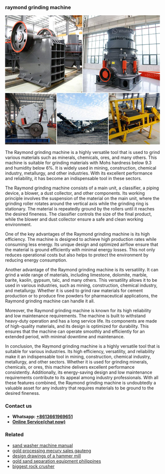 <h3>raymond grinding machine</h3><img src='1708498257.jpg' alt=''><p>The Raymond grinding machine is a highly versatile tool that is used to grind various materials such as minerals, chemicals, ores, and many others. This machine is suitable for grinding materials with Mohs hardness below 9.3 and humidity below 6%. It is widely used in mining, construction, chemical industry, metallurgy, and other industries. With its excellent performance and reliability, it has become an indispensable tool in these sectors.</p><p>The Raymond grinding machine consists of a main unit, a classifier, a piping device, a blower, a dust collector, and other components. Its working principle involves the suspension of the material on the main unit, where the grinding roller rotates around the vertical axis while the grinding ring is stationary. The material is repeatedly ground by the rollers until it reaches the desired fineness. The classifier controls the size of the final product, while the blower and dust collector ensure a safe and clean working environment.</p><p>One of the key advantages of the Raymond grinding machine is its high efficiency. The machine is designed to achieve high production rates while consuming less energy. Its unique design and optimized airflow ensure that the material is ground efficiently with minimal energy losses. This not only reduces operational costs but also helps to protect the environment by reducing energy consumption.</p><p>Another advantage of the Raymond grinding machine is its versatility. It can grind a wide range of materials, including limestone, dolomite, marble, barite, kaolin, gypsum, talc, and many others. This versatility allows it to be used in various industries, such as mining, construction, chemical industry, and metallurgy. Whether it is used to grind raw materials for cement production or to produce fine powders for pharmaceutical applications, the Raymond grinding machine can handle it all.</p><p>Moreover, the Raymond grinding machine is known for its high reliability and low maintenance requirements. The machine is built to withstand heavy-duty operation and has a long service life. Its components are made of high-quality materials, and its design is optimized for durability. This ensures that the machine can operate smoothly and efficiently for an extended period, with minimal downtime and maintenance.</p><p>In conclusion, the Raymond grinding machine is a highly versatile tool that is suitable for various industries. Its high efficiency, versatility, and reliability make it an indispensable tool in mining, construction, chemical industry, metallurgy, and other sectors. Whether it is used for grinding minerals, chemicals, or ores, this machine delivers excellent performance consistently. Additionally, its energy-saving design and low maintenance requirements contribute to its appeal among industry professionals. With all these features combined, the Raymond grinding machine is undoubtedly a valuable asset for any industry that requires materials to be ground to the desired fineness.</p><h3>Contact us</h3><ul><li><strong>Whatsapp:&nbsp;<a href="https://wa.me/8613661969651">+8613661969651</a></strong></li><li><a href="https://swt.shibang-china.com/?git&amp;zhl&amp;raymond grinding machine"><strong>Online Service(chat now)</strong></a></li></ul><h3>Related</h3><ul><li><a href='sand washer machine manual.md'>sand washer machine manual</a></li><li><a href='gold processing mecury sales gauteng.md'>gold processing mecury sales gauteng</a></li><li><a href='design drawings of a hammer mill.md'>design drawings of a hammer mill</a></li><li><a href='gold sand separation equipment philippines.md'>gold sand separation equipment philippines</a></li><li><a href='biggest rock crusher.md'>biggest rock crusher</a></li></ul>